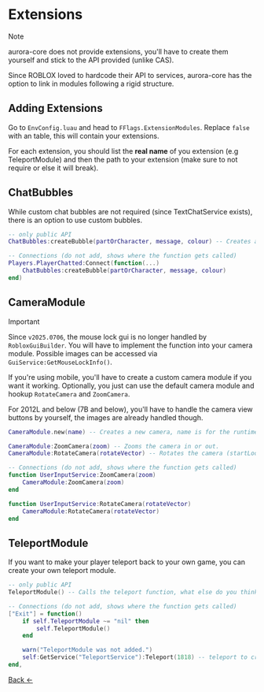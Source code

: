 # Extensions
> [!NOTE]
> aurora-core does not provide extensions, you'll have to create them yourself and stick to the API provided (unlike CAS).

Since ROBLOX loved to hardcode their API to services, aurora-core has the option to link in modules following a rigid structure.

## Adding Extensions
Go to `EnvConfig.luau` and head to `FFlags.ExtensionModules`. Replace `false` with an table, this will contain your extensions.

For each extension, you should list the **real name** of you extension (e.g TeleportModule) and then the path to your extension (make sure to not require or else it will break).

## ChatBubbles
While custom chat bubbles are not required (since TextChatService exists), there is an option to use custom bubbles.

```Lua
-- only public API
ChatBubbles:createBubble(partOrCharacter, message, colour) -- Creates a chat bubble, you can handle this anyway you want. (NOTE: you'll have to handle partOrCharacter)

-- Connections (do not add, shows where the function gets called)
Players.PlayerChatted:Connect(function(...)
    ChatBubbles:createBubble(partOrCharacter, message, colour)
end)
```

## CameraModule
> [!IMPORTANT]
> Since `v2025.0706`, the mouse lock gui is no longer handled by `RobloxGuiBuilder`.
> You will have to implement the function into your camera module.
> Possible images can be accessed via `GuiService:GetMouseLockInfo()`.

If you're using mobile, you'll have to create a custom camera module if you want it working.
Optionally, you just can use the default camera module and hookup `RotateCamera` and `ZoomCamera`.

For 2012L and below (7B and below), you'll have to handle the camera view buttons by yourself, the images are already handled though.

```Lua
CameraModule.new(name) -- Creates a new camera, name is for the runtime bind.

CameraModule:ZoomCamera(zoom) -- Zooms the camera in or out.
CameraModule:RotateCamera(rotateVector) -- Rotates the camera (startLook is just the LookVector of the camera. Call :GetCameraLook or something like that).

-- Connections (do not add, shows where the function gets called)
function UserInputService:ZoomCamera(zoom)
    CameraModule:ZoomCamera(zoom)
end

function UserInputService:RotateCamera(rotateVector)
    CameraModule:RotateCamera(rotateVector)
end
```

## TeleportModule
If you want to make your player teleport back to your own game, you can create your own teleport module.

```Lua
-- only public API
TeleportModule() -- Calls the teleport function, what else do you think it calls? 

-- Connections (do not add, shows where the function gets called)
["Exit"] = function()
	if self.TeleportModule ~= "nil" then
		self.TeleportModule()
	end

	warn("TeleportModule was not added.")
	self:GetService("TeleportService"):Teleport(1818) -- teleport to crossroads lol
end,
```

[Back <-](/docs/Info/ROJO.md)